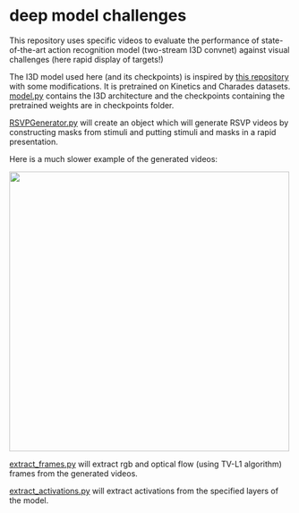 # deep model challenges

This repository uses specific videos to evaluate the performance of state-of-the-art action recognition model (two-stream I3D convnet) against visual challenges (here rapid display of targets!)

The I3D model used here (and its checkpoints) is inspired by [this repository](https://github.com/piergiaj/pytorch-i3d) with some modifications. It is pretrained on Kinetics and Charades datasets. [model.py](model.py) contains the I3D architecture and the checkpoints containing the pretrained weights are in checkpoints folder. 

[RSVPGenerator.py](RSVPGenerator.py) will create an object which will generate RSVP videos by constructing masks from stimuli and putting stimuli and masks in a rapid presentation.

Here is a much slower example of the generated videos:

<img src='./assets/1.gif' width='500' height='500'>

<br />

[extract_frames.py](extract_frames.py) will extract rgb and optical flow (using TV-L1 algorithm) frames from the generated videos.

[extract_activations.py](extract_activations.py) will extract activations from the specified layers of the model.

